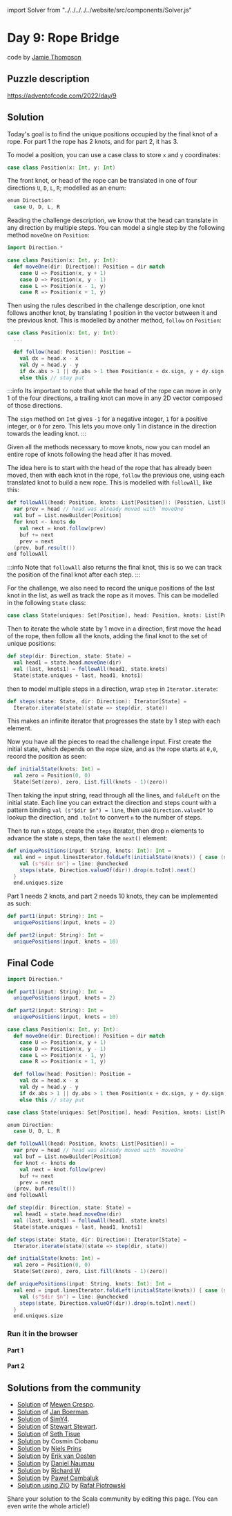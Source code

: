 import Solver from "../../../../../website/src/components/Solver.js"

# Day 9: Rope Bridge
code by [Jamie Thompson](https://twitter.com/bishabosha)

## Puzzle description

https://adventofcode.com/2022/day/9

## Solution

Today's goal is to find the unique positions occupied by the final knot of a rope. For part 1 the rope has 2 knots, and
for part 2, it has 3.

To model a position, you can use a case class to store `x` and `y` coordinates:
```scala
case class Position(x: Int, y: Int)
```

The front knot, or head of the rope can be translated in one of four directions `U`, `D`, `L`, `R`; modelled as an enum:
```scala
enum Direction:
  case U, D, L, R
```

Reading the challenge description, we know that the head can translate in any direction by multiple steps. You can
model a single step by the following method `moveOne` on `Position`:

```scala
import Direction.*

case class Position(x: Int, y: Int):
  def moveOne(dir: Direction): Position = dir match
    case U => Position(x, y + 1)
    case D => Position(x, y - 1)
    case L => Position(x - 1, y)
    case R => Position(x + 1, y)
```

Then using the rules described in the challenge description, one knot follows another knot, by translating 1 position
in the vector between it and the previous knot. This is modelled by another method, `follow` on `Position`:

```scala
case class Position(x: Int, y: Int):
  ...

  def follow(head: Position): Position =
    val dx = head.x - x
    val dy = head.y - y
    if dx.abs > 1 || dy.abs > 1 then Position(x + dx.sign, y + dy.sign) // follow the head
    else this // stay put
```

:::info
Its important to note that while the head of the rope can move in only 1 of the four directions, a trailing knot can
move in any 2D vector composed of those directions.

The `sign` method on `Int` gives `-1` for a negative integer, `1` for a positive integer, or `0` for zero. This
lets you move only 1 in distance in the direction towards the leading knot.
:::

Given all the methods necessary to move knots, now you can model an entire rope of knots following the head after it
has moved.

The idea here is to start with the head of the rope that has already been moved,
then with each knot in the rope, `follow` the previous one, using each translated knot to build a new rope.
This is modelled with `followAll`, like this:
```scala
def followAll(head: Position, knots: List[Position]): (Position, List[Position]) =
  var prev = head // head was already moved with `moveOne`
  val buf = List.newBuilder[Position]
  for knot <- knots do
    val next = knot.follow(prev)
    buf += next
    prev = next
  (prev, buf.result())
end followAll
```

:::info
Note that `followAll` also returns the final knot, this is so we can track the position of the final knot after each
step.
:::

For the challenge, we also need to record the unique positions of the last knot in the list, as well as track the rope
as it moves. This can be modelled in the following `State` class:

```scala
case class State(uniques: Set[Position], head: Position, knots: List[Position])
```

Then to iterate the whole state by 1 move in a direction, first move the head of the rope, then follow all the knots,
adding the final knot to the set of unique positions:
```scala
def step(dir: Direction, state: State) =
  val head1 = state.head.moveOne(dir)
  val (last, knots1) = followAll(head1, state.knots)
  State(state.uniques + last, head1, knots1)
```

then to model multiple steps in a direction, wrap `step` in `Iterator.iterate`:
```scala
def steps(state: State, dir: Direction): Iterator[State] =
  Iterator.iterate(state)(state => step(dir, state))
```

This makes an infinite iterator that progresses the state by 1 step with each element.

Now you have all the pieces to read the challenge input.
First create the initial state, which depends on the rope size, and as the rope starts at `0,0`, record the position
as seen:
```scala
def initialState(knots: Int) =
  val zero = Position(0, 0)
  State(Set(zero), zero, List.fill(knots - 1)(zero))
```

Then taking the input string, read through all the lines, and `foldLeft` on the initial state.
Each line you can extract the direction and steps count with a pattern binding `val (s"$dir $n") = line`,
then use `Direction.valueOf` to lookup the direction, and `.toInt` to convert `n` to the number of steps.

Then to run `n` steps, create the `steps` iterator, then drop `n` elements to advance the state `n` steps,
then take the `next()` element:

```scala
def uniquePositions(input: String, knots: Int): Int =
  val end = input.linesIterator.foldLeft(initialState(knots)) { case (state, line) =>
    val (s"$dir $n") = line: @unchecked
    steps(state, Direction.valueOf(dir)).drop(n.toInt).next()
  }
  end.uniques.size
```

Part 1 needs 2 knots, and part 2 needs 10 knots, they can be implemented as such:
```scala
def part1(input: String): Int =
  uniquePositions(input, knots = 2)

def part2(input: String): Int =
  uniquePositions(input, knots = 10)
```

## Final Code
```scala
import Direction.*

def part1(input: String): Int =
  uniquePositions(input, knots = 2)

def part2(input: String): Int =
  uniquePositions(input, knots = 10)

case class Position(x: Int, y: Int):
  def moveOne(dir: Direction): Position = dir match
    case U => Position(x, y + 1)
    case D => Position(x, y - 1)
    case L => Position(x - 1, y)
    case R => Position(x + 1, y)

  def follow(head: Position): Position =
    val dx = head.x - x
    val dy = head.y - y
    if dx.abs > 1 || dy.abs > 1 then Position(x + dx.sign, y + dy.sign) // follow the head
    else this // stay put

case class State(uniques: Set[Position], head: Position, knots: List[Position])

enum Direction:
  case U, D, L, R

def followAll(head: Position, knots: List[Position]) =
  var prev = head // head was already moved with `moveOne`
  val buf = List.newBuilder[Position]
  for knot <- knots do
    val next = knot.follow(prev)
    buf += next
    prev = next
  (prev, buf.result())
end followAll

def step(dir: Direction, state: State) =
  val head1 = state.head.moveOne(dir)
  val (last, knots1) = followAll(head1, state.knots)
  State(state.uniques + last, head1, knots1)

def steps(state: State, dir: Direction): Iterator[State] =
  Iterator.iterate(state)(state => step(dir, state))

def initialState(knots: Int) =
  val zero = Position(0, 0)
  State(Set(zero), zero, List.fill(knots - 1)(zero))

def uniquePositions(input: String, knots: Int): Int =
  val end = input.linesIterator.foldLeft(initialState(knots)) { case (state, line) =>
    val (s"$dir $n") = line: @unchecked
    steps(state, Direction.valueOf(dir)).drop(n.toInt).next()
  }
  end.uniques.size
```

### Run it in the browser

#### Part 1

<Solver puzzle="day09-part1" year="2022"/>

#### Part 2

<Solver puzzle="day09-part2" year="2022"/>

## Solutions from the community

- [Solution](https://github.com/MewenCrespo/Advent-Of-Code/blob/main/src/adventofcode/year2022/Day9.scala) of [Mewen Crespo](https://github.com/MewenCrespo).
- [Solution](https://github.com/Jannyboy11/AdventOfCode2022/blob/master/src/main/scala/day09/Day09.scala) of [Jan Boerman](https://twitter.com/JanBoerman95).
- [Solution](https://github.com/SimY4/advent-of-code-scala/blob/master/src/main/scala/aoc/y2022/Day9.scala) of [SimY4](https://twitter.com/actinglikecrazy).
- [Solution](https://github.com/stewSquared/advent-of-code-scala/blob/master/src/main/scala/2022/Day09.worksheet.sc) of [Stewart Stewart](https://twitter.com/stewSqrd).
- [Solution](https://github.com/SethTisue/adventofcode/blob/main/2022/src/test/scala/Day09.scala) of [Seth Tisue](https://github.com/SethTisue)
- [Solution](https://github.com/cosminci/advent-of-code/blob/master/src/main/scala/com/github/cosminci/aoc/_2022/Day9.scala) by Cosmin Ciobanu
- [Solution](https://github.com/prinsniels/AdventOfCode2022/blob/master/src/main/scala/day09.scala) by [Niels Prins](https://github.com/prinsniels)
- [Solution](https://github.com/erikvanoosten/advent-of-code/blob/main/src/main/scala/nl/grons/advent/y2022/Day9.scala) by [Erik van Oosten](https://github.com/erikvanoosten)
- [Solution](https://github.com/danielnaumau/code-advent-2022/blob/master/src/main/scala/com/adventofcode/Day9.scala) by [Daniel Naumau](https://github.com/danielnaumau)
- [Solution](https://github.com/w-r-z-k/aoc2022/blob/main/src/main/scala/Day9.scala) by [Richard W](https://github.com/w-r-z-k)
- [Solution](https://github.com/AvaPL/Advent-of-Code-2022/tree/main/src/main/scala/day9) by [Paweł Cembaluk](https://github.com/AvaPL)
- [Solution using ZIO](https://github.com/rpiotrow/advent-of-code-2022/tree/main/src/main/scala/io/github/rpiotrow/advent2022/day09) by [Rafał Piotrowski](https://github.com/rpiotrow)

Share your solution to the Scala community by editing this page. (You can even write the whole article!)
